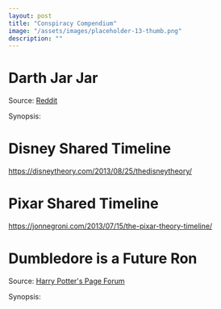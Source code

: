 ```yaml
---
layout: post
title: "Conspiracy Compendium"
image: "/assets/images/placeholder-13-thumb.png"
description: ""
---
```


# Darth Jar Jar

Source: [Reddit](https://www.reddit.com/r/StarWars/comments/3qvj6w/theory_jar_jar_binks_was_a_trained_force_user/)

Synopsis:

# Disney Shared Timeline

https://disneytheory.com/2013/08/25/thedisneytheory/

# Pixar Shared Timeline

https://jonnegroni.com/2013/07/15/the-pixar-theory-timeline/


# Dumbledore is a Future Ron

Source: [Harry Potter's Page Forum](http://www.harrypotterspage.com/forums/index.php?showtopic=393&st=20)

Synopsis:


